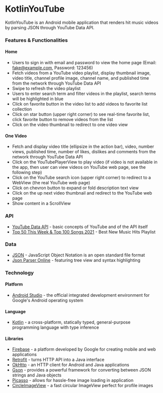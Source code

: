 # KotlinYouTube

KotlinYouTube is an Android mobile application that renders hit music videos by parsing JSON through YouTube Data API.

### Features & Functionalities

#### Home

- Users to sign in with email and password to view the home page (Email: fake@example.com, Password: 123456)
- Fetch videos from a YouTube video playlist, display thumbnail image, video title, channel profile image, channel name, and published time from the network through YouTube Data API
- Swipe to refresh the video playlist
- Users to enter search term and filter videos in the playlist, search terms will be highlighted in blue
- Click on favorite button in the video list to add videos to favorite list collection
- Click on star button (upper right corner) to see real-time favorite list, click favorite button to remove videos from the list
- Click on the video thumbnail to redirect to one video view

#### One Video

- Fetch and display video title (ellipsize in the action bar), video, number views, published time, number of likes, dislikes and comments from the network through YouTube Data API
- Click on the YouTubePlayerView to play video (if video is not available in the app, then user can view videos on YouTube web page, see the following step)
- Click on the YouTube search icon (upper right corner) to redirect to a WebView (the real YouTube web page)
- Click on chevron button to expand or fold description text view
- Click on the up next video thumbnail and redirect to the YouTube web page
- Show content in a ScrollView

### API

- [YouTube Data API](https://developers.google.com/youtube/v3/getting-started) - basic concepts of YouTube and of the API itself
- [Top 50 This Week & Top 100 Songs 2021](https://www.youtube.com/playlist?list=PLx0sYbCqOb8TBPRdmBHs5Iftvv9TPboYG) - Best New Music Hits Playlist

### Data 

- [JSON](https://www.json.org/json-en.html) - JavaScript Object Notation is an open standard file format
- [Json Parser Online](http://json.parser.online.fr/) - featuring tree view and syntax highlighting
   
### Technology

#### Platform

- [Android Studio](https://developer.android.com/studio?hl=es) - the official integrated development environment for Google's Android operating system

#### Language 

- [Kotlin](https://kotlinlang.org/) - a cross-platform, statically typed, general-purpose programming language with type inference

#### Libraries

- [Firebase](https://firebase.google.com/) - a platform developed by Google for creating mobile and web applications
- [Retrofit](https://square.github.io/retrofit/) - turns HTTP API into a Java interface
- [OkHttp](https://square.github.io/okhttp/) - an HTTP client for Android and Java applications
- [Gson](https://guides.codepath.com/android/leveraging-the-gson-library) - provides a powerful framework for converting between JSON strings and Java objects
- [Picasso](https://square.github.io/picasso/) - allows for hassle-free image loading in application
- [CircleImageView](https://github.com/hdodenhof/CircleImageView) - a fast circular ImageView perfect for profile images